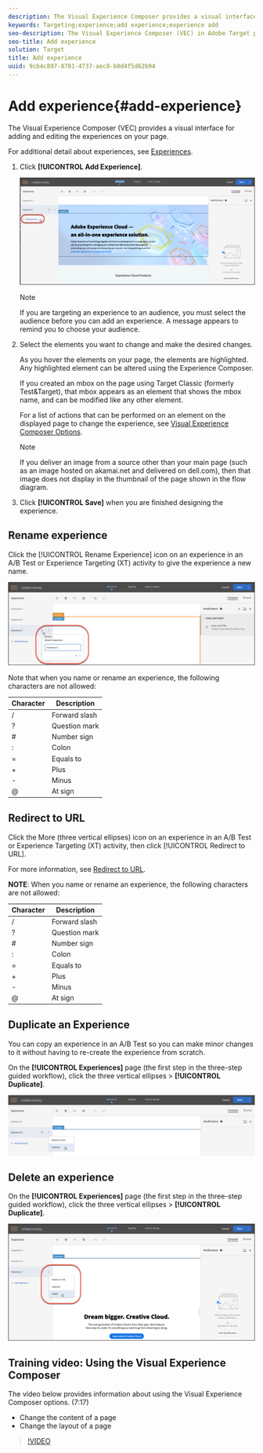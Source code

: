 ```yaml
---
description: The Visual Experience Composer provides a visual interface for editing the experiences on your page.
keywords: Targeting;experience;add experience;experience add
seo-description: The Visual Experience Composer (VEC) in Adobe Target provides a visual interface for editing the experiences on your page.
seo-title: Add experience
solution: Target
title: Add experience
uuid: 9cb4c897-8701-4737-aec8-b0d4f5d62b94
---
```


# Add experience{#add-experience}

The Visual Experience Composer (VEC) provides a visual interface for adding and editing the experiences on your page.

For additional detail about experiences, see [Experiences](../../../c-experiences/experiences.md#concept_A2E10F6AFB3D4AEAB6951EE14688848D). 

1. Click **[!UICONTROL Add Experience]**.

   ![Add Experience option](/help/c-activities/t-test-ab/t-test-create-ab/assets/add-experience.png)

   >[!NOTE]
   >
   >If you are targeting an experience to an audience, you must select the audience before you can add an experience. A message appears to remind you to choose your audience.

1. Select the elements you want to change and make the desired changes.

   As you hover the elements on your page, the elements are highlighted. Any highlighted element can be altered using the Experience Composer.

   If you created an mbox on the page using Target Classic (formerly Test&Target), that mbox appears as an element that shows the mbox name, and can be modified like any other element.

   For a list of actions that can be performed on an element on the displayed page to change the experience, see [Visual Experience Composer Options](/help/c-experiences/c-visual-experience-composer/viztarget-options.md).


   >[!NOTE]
   >
    >If you deliver an image from a source other than your main page (such as an image hosted on akamai.net and delivered on dell.com), then that image does not display in the thumbnail of the page shown in the flow diagram.

1. Click **[!UICONTROL Save]** when you are finished designing the experience.

## Rename experience

Click the [!UICONTROL Rename Experience] icon on an experience in an A/B Test or Experience Targeting (XT) activity to give the experience a new name.

![Rename experience](/help/c-activities/t-test-ab/t-test-create-ab/assets/rename-experience.png)

Note that when you name or rename an experience, the following characters are not allowed: 

| Character | Description |
|--- |--- |
|/|Forward slash|
|?|Question mark|
|#|Number sign|
|:|Colon|
|=|Equals to|
|+|Plus|
|-|Minus|
|@|At sign|

## Redirect to URL

Click the More (three vertical ellipses) icon on an experience in an A/B Test or Experience Targeting (XT) activity, then click [!UICONTROL Redirect to URL].

For more information, see [Redirect to URL](/help/c-experiences/c-visual-experience-composer/redirect-offer.md).

**NOTE**: When you name or rename an experience, the following characters are not allowed: 

| Character | Description |
|--- |--- |
|/|Forward slash|
|?|Question mark|
|#|Number sign|
|:|Colon|
|=|Equals to|
|+|Plus|
|-|Minus|
|@|At sign|

## Duplicate an Experience

You can copy an experience in an A/B Test so you can make minor changes to it without having to re-create the experience from scratch. 

On the **[!UICONTROL Experiences]** page (the first step in the three-step guided workflow), click the three vertical ellipses > **[!UICONTROL Duplicate]**. 

![Duplicate experience option](/help/c-activities/t-test-ab/t-test-create-ab/assets/duplicate-experience.png)

## Delete an experience

On the **[!UICONTROL Experiences]** page (the first step in the three-step guided workflow), click the three vertical ellipses > **[!UICONTROL Duplicate]**.

![Delete experience option](/help/c-activities/t-test-ab/t-test-create-ab/assets/delete-experience.png)

## Training video: Using the Visual Experience Composer

The video below provides information about using the Visual Experience Composer options. (7:17)

* Change the content of a page 
* Change the layout of a page

>[!VIDEO](https://video.tv.adobe.com/v/17399)
